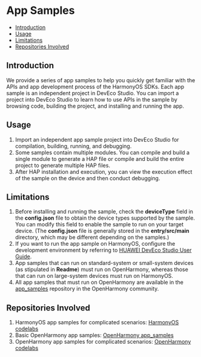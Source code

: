 # App Samples

-   [Introduction](#section1470103520301)
-   [Usage](#section17988202503116)
-   [Limitations](#section18841871178)
-   [Repositories Involved](#section741114082513)

## Introduction

We provide a series of app samples to help you quickly get familiar with the APIs and app development process of the HarmonyOS SDKs. Each app sample is an independent project in DevEco Studio. You can import a project into DevEco Studio to learn how to use APIs in the sample by browsing code, building the project, and installing and running the app.

## Usage

1.  Import an independent app sample project into DevEco Studio for compilation, building, running, and debugging.
2.  Some samples contain multiple modules. You can compile and build a single module to generate a HAP file or compile and build the entire project to generate multiple HAP files.
3.  After HAP installation and execution, you can view the execution effect of the sample on the device and then conduct debugging.

## Limitations

1.  Before installing and running the sample, check the  **deviceType**  field in the  **config.json**  file to obtain the device types supported by the sample. You can modify this field to enable the sample to run on your target device. \(The  **config.json**  file is generally stored in the  **entry/src/main**  directory, which may be different depending on the samples.\)
2.  If you want to run the app sample on HarmonyOS, configure the development environment by referring to  [HUAWEI DevEco Studio User Guide](https://developer.harmonyos.com/en/docs/documentation/doc-guides/tools_overview-0000001053582387).
3.  App samples that can run on standard-system or small-system devices (as stipulated in **Readme**) must run on OpenHarmony, whereas those that can run on large-system devices must run on HarmonyOS.
4.  All app samples that must run on OpenHarmony are available in the [app_samples](https://gitee.com/openharmony/app_samples) repository in the OpenHarmony community.

## Repositories Involved

1.  HarmonyOS app samples for complicated scenarios: [HarmonyOS codelabs](https://gitee.com/harmonyos/harmonyos_codelabs)
2.  Basic OpenHarmony app samples: [OpenHarmony app_samples](https://gitee.com/openharmony/app_samples)
3.  OpenHarmony app samples for complicated scenarios: [OpenHarmony codelabs](https://gitee.com/openharmony/codelabs)
